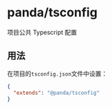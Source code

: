 # panda/tsconfig

项目公共 Typescript 配置

## 用法

在项目的`tsconfig.json`文件中设置：

```json
{
  "extends": "@panda/tsconfig"
}
```
